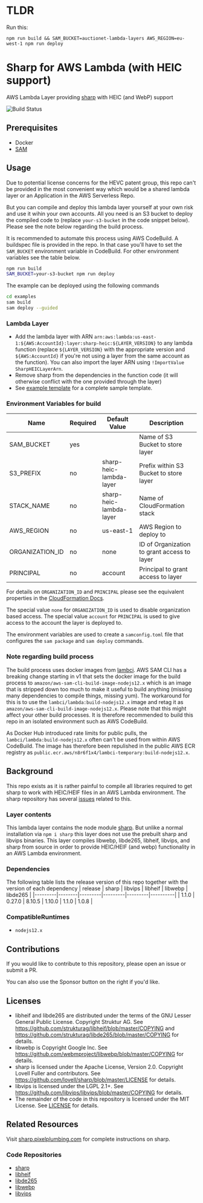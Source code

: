 # TLDR

Run this:

    npm run build && SAM_BUCKET=auctionet-lambda-layers AWS_REGION=eu-west-1 npm run deploy


# Sharp for AWS Lambda (with HEIC support)
AWS Lambda Layer providing [sharp](https://github.com/lovell/sharp) with HEIC (and WebP) support

![Build Status](https://codebuild.us-east-1.amazonaws.com/badges?uuid=eyJlbmNyeXB0ZWREYXRhIjoiKzJabytWb002SWpGcnVPMFp2K2VIZVR3QTZkYkx5L1gyZmFyV281emxnNzRFeklPdWF6ZDdBVllBczA4MVFxdDhpZnBaMnNneFk5WWx4Y3ZxUkplejIwPSIsIml2UGFyYW1ldGVyU3BlYyI6IkJKYlVqRVNSQlk2am5rUmwiLCJtYXRlcmlhbFNldFNlcmlhbCI6MX0%3D&branch=main)

## Prerequisites

 * Docker
 * [SAM](https://github.com/awsdocs/aws-sam-developer-guide/blob/master/doc_source/serverless-sam-cli-install.md)

## Usage

Due to potential license concerns for the HEVC patent group, this repo can't be provided in the most convenient way which would be a shared lambda layer or an Application in the AWS Serverless Repo.

But you can compile and deploy this lambda layer yourself at your own risk and use it wihin your own accounts. All you need is an S3 bucket to deploy the compiled code to (replace `your-s3-bucket` in the code snippet below). Please see the note below regarding the build process.

It is recommended to automate this process using AWS CodeBuild. A buildspec file is provided in the repo. In that case you'll have to set the `SAM_BUCKET` environment variable in CodeBuild. For other environment variables see the table below.

```bash
npm run build
SAM_BUCKET=your-s3-bucket npm run deploy
```


The example can be deployed using the following commands
```bash
cd examples
sam build
sam deploy --guided
```

### Lambda Layer
- Add the lambda layer with ARN `arn:aws:lambda:us-east-1:${AWS:AccountId}:layer:sharp-heic:${LAYER_VERSION}` to any lambda function (replace `${LAYER_VERSION}` with the appropriate version and `${AWS:AccountId}` if you're not using a layer from the same account as the function). You can also import the layer ARN using `!ImportValue SharpHEICLayerArn`.
- Remove sharp from the dependencies in the function code (it will otherwise conflict with the one provided through the layer)
- See [example template](examples/sam-template.yaml) for a complete sample template.

### Environment Variables for build
|            Name | Required |           Default Value |                                   Description |
|-----------------|----------|-------------------------|-----------------------------------------------|
|      SAM_BUCKET |      yes |                         | Name of S3 Bucket to store layer              |
|       S3_PREFIX |       no | sharp-heic-lambda-layer | Prefix within S3 Bucket to store layer        |
|      STACK_NAME |       no | sharp-heic-lambda-layer | Name of CloudFormation stack                  |
|      AWS_REGION |       no |               us-east-1 | AWS Region to deploy to                       |
| ORGANIZATION_ID |       no |                    none | ID of Organization to grant access to layer   |
|       PRINCIPAL |       no |                 account | Principal to grant access to layer            |

For details on `ORGANIZATION_ID` and `PRINCIPAL` please see the equivalent properties in the [CloudFormation Docs](https://docs.aws.amazon.com/AWSCloudFormation/latest/UserGuide/aws-resource-lambda-layerversionpermission.html).

The special value `none` for `ORGANIZATION_ID` is used to disable organization based access.
The special value `account` for `PRINCIPAL` is used to give access to the account the layer is deployed to.

The environment variables are used to create a `samconfig.toml` file that configures the `sam package` and `sam deploy` commands.

### Note regarding build process
The build process uses docker images from [lambci](https://hub.docker.com/r/lambci/lambda). AWS SAM CLI has a breaking change starting in v1 that sets the docker image for the build process to `amazon/aws-sam-cli-build-image-nodejs12.x` which is an image that is stripped down too much to make it useful to build anything (missing many dependencies to compile things, missing yum). The workaround for this is to use the `lambci/lambda:build-nodejs12.x` image and retag it as `amazon/aws-sam-cli-build-image-nodejs12.x`. Please note that this might affect your other build processes. It is therefore recommended to build this repo in an isolated environment such as AWS CodeBuild.

As Docker Hub introduced rate limits for public pulls, the `lambci/lambda:build-nodejs12.x` often can't be used from within AWS CodeBuild. The image has therefore been repulished in the public AWS ECR registry as `public.ecr.aws/n8r6f1x4/lambci-temporary:build-nodejs12.x`.


## Background
This repo exists as it is rather painful to compile all libraries required to get sharp to work with HEIC/HEIF files in an AWS Lambda environment. The sharp repository has several [issues](https://github.com/lovell/sharp/issues) related to this.


### Layer contents
This lambda layer contains the node module [sharp](https://github.com/lovell/sharp). But unlike a normal installation via `npm i sharp` this layer does not use the prebuilt sharp and libvips binaries. This layer compiles libwebp, libde265, libheif, libvips, and sharp from source in order to provide HEIC/HEIF (and webp) functionality in an AWS Lambda environment.

### Dependencies
The following table lists the release version of this repo together with the version of each dependency
| release |  sharp | libvips | libheif | libwebp | libde265 |
|---------|--------|---------|---------|---------|----------|
|   1.1.0 | 0.27.0 |  8.10.5 |  1.10.0 |   1.1.0 |    1.0.8 |

### CompatibleRuntimes
- `nodejs12.x`


## Contributions
If you would like to contribute to this repository, please open an issue or submit a PR.

You can also use the Sponsor button on the right if you'd like.

## Licenses
- libheif and libde265 are distributed under the terms of the GNU Lesser General Public License. Copyright Struktur AG. See https://github.com/strukturag/libheif/blob/master/COPYING and https://github.com/strukturag/libde265/blob/master/COPYING for details.
- libwebp is Copyright Google Inc. See https://github.com/webmproject/libwebp/blob/master/COPYING for details.
- sharp is licensed under the Apache License, Version 2.0. Copyright Lovell Fuller and contributors. See https://github.com/lovell/sharp/blob/master/LICENSE for details.
- libvips is licensed under the LGPL 2.1+. See https://github.com/libvips/libvips/blob/master/COPYING for details.
- The remainder of the code in this repository is licensed under the MIT License. See [LICENSE](LICENSE) for details.

## Related Resources
Visit [sharp.pixelplumbing.com](https://sharp.pixelplumbing.com/) for complete instructions on sharp.

### Code Repositories
- [sharp](https://github.com/lovell/sharp)
- [libheif](https://github.com/strukturag/libheif)
- [libde265](https://github.com/strukturag/libde265)
- [libwebp](https://github.com/webmproject/libwebp)
- [libvips](https://github.com/libvips/libvips)
